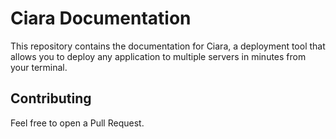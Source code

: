 # Ciara Documentation

This repository contains the documentation for Ciara, a deployment tool that allows you to deploy any application to multiple servers in minutes from your terminal.

## Contributing

Feel free to open a Pull Request.
